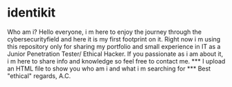 # identikit
Who am i?
Hello everyone, i m here to enjoy the journey through the cybersecurityfield and here it is my first footprint on it.
Right now i m using this repository only for sharing my portfolio and small experience in IT as a Junior Penetration Tester/ Ethical Hacker. If you passionate
as i am about it, i m here to share info and knowledge so feel free to contact me.
*** I upload an HTML file to show you who am i and what i m searching for ***
Best "ethical" regards,
A.C.
